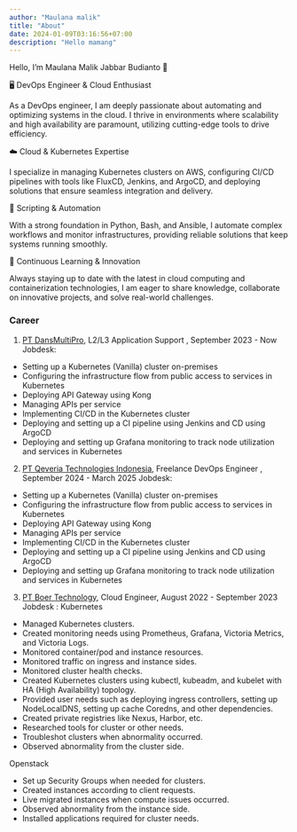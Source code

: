 ```yaml
---
author: "Maulana malik"
title: "About"
date: 2024-01-09T03:16:56+07:00
description: "Hello mamang"
---
```


Hello, I’m Maulana Malik Jabbar Budianto 🚀

🖥️ DevOps Engineer & Cloud Enthusiast

As a DevOps engineer, I am deeply passionate about automating and optimizing systems in the cloud. I thrive in environments where scalability and high availability are paramount, utilizing cutting-edge tools to drive efficiency.

☁️ Cloud & Kubernetes Expertise

I specialize in managing Kubernetes clusters on AWS, configuring CI/CD pipelines with tools like FluxCD, Jenkins, and ArgoCD, and deploying solutions that ensure seamless integration and delivery.

🔧 Scripting & Automation

With a strong foundation in Python, Bash, and Ansible, I automate complex workflows and monitor infrastructures, providing reliable solutions that keep systems running smoothly.

🌱 Continuous Learning & Innovation

Always staying up to date with the latest in cloud computing and containerization technologies, I am eager to share knowledge, collaborate on innovative projects, and solve real-world challenges.

### Career
1. [PT DansMultiPro](https://www.dansmultipro.com/), L2/L3 Application Support , September 2023 - Now
Jobdesk: 
- Setting up a Kubernetes (Vanilla) cluster on-premises
- Configuring the infrastructure flow from public access to services in Kubernetes
- Deploying API Gateway using Kong
- Managing APIs per service
- Implementing CI/CD in the Kubernetes cluster
- Deploying and setting up a CI pipeline using Jenkins and CD using ArgoCD
- Deploying and setting up Grafana monitoring to track node utilization and services in Kubernetes

2. [PT Qeveria Technologies Indonesia](https://www.qeveria.co.id/), Freelance DevOps Engineer , September 2024 - March 2025
Jobdesk: 
- Setting up a Kubernetes (Vanilla) cluster on-premises
- Configuring the infrastructure flow from public access to services in Kubernetes
- Deploying API Gateway using Kong
- Managing APIs per service
- Implementing CI/CD in the Kubernetes cluster
- Deploying and setting up a CI pipeline using Jenkins and CD using ArgoCD
- Deploying and setting up Grafana monitoring to track node utilization and services in Kubernetes

3. [PT Boer Technology](https://btech.id), Cloud Engineer, August 2022 - September 2023
Jobdesk :
Kubernetes
- Managed Kubernetes clusters.
- Created monitoring needs using Prometheus, Grafana, Victoria Metrics, and Victoria Logs.
- Monitored container/pod and instance resources.
- Monitored traffic on ingress and instance sides.
- Monitored cluster health checks.
- Created Kubernetes clusters using kubectl, kubeadm, and kubelet with HA (High Availability) topology.
- Provided user needs such as deploying ingress controllers, setting up NodeLocalDNS, setting up cache Coredns, and other dependencies.
- Created private registries like Nexus, Harbor, etc.
- Researched tools for cluster or other needs.
- Troubleshot clusters when abnormality occurred.
- Observed abnormality from the cluster side.

Openstack
- Set up Security Groups when needed for clusters.
- Created instances according to client requests.
- Live migrated instances when compute issues occurred.
- Observed abnormality from the instance side.
- Installed applications required for cluster needs.